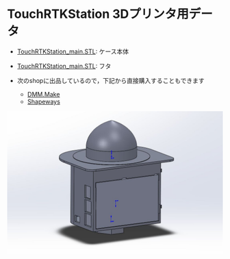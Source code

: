 # TouchRTKStation 3Dプリンタ用データ
* [TouchRTKStation_main.STL](./TouchRTKStation_main.STL): ケース本体
* [TouchRTKStation_main.STL](./TouchRTKStation_top.STL): フタ

* 次のshopに出品しているので，下記から直接購入することもできます
  * [DMM.Make](https://make.dmm.com/shop/130606/)
  * [Shapeways](https://www.shapeways.com/shops/tarosuzuki)  

<img src="./TRS_3D.jpg" width="640">
